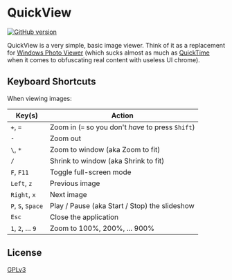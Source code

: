 # QuickView
[![GitHub version](https://badge.fury.io/gh/pcolby%2Fquickview.svg)](https://github.com/pcolby/quickview/releases/latest)

QuickView is a very simple, basic image viewer.  Think of it as a replacement for
[Windows Photo Viewer](http://en.wikipedia.org/wiki/Windows_Photo_Viewer) (which
sucks almost as much as [QuickTime](http://en.wikipedia.org/wiki/Quicktime) when
it comes to obfuscating real content with useless UI chrome).

## Keyboard Shortcuts

When viewing images:

| Key(s)            | Action |
|-------------------|--------|
| `+`, `=`          | Zoom in (`=` so you don't _have_ to press `Shift`) |
| `-`               | Zoom out |
| `\`, `*`          | Zoom to window (aka Zoom to fit) |
| `/`               | Shrink to window (aka Shrink to fit) |
| `F`, `F11`        | Toggle full-screen mode |
| `Left`, `z`       | Previous image |
| `Right`, `x`      | Next image |
| `P`, `S`, `Space` | Play / Pause (aka Start / Stop) the slideshow |
| `Esc`             | Close the application |
| `1`, `2`, ... `9` | Zoom to 100%, 200%, ... 900% |

## License

[GPLv3](LICENSE.md)
